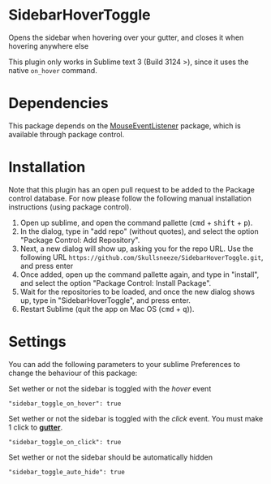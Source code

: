 SidebarHoverToggle
==========================

Opens the sidebar when hovering over your gutter, and closes it when hovering anywhere else

This plugin only works in Sublime text 3 (Build 3124 >), since it uses the native `on_hover` command.

Dependencies
=====

This package depends on the [MouseEventListener](https://github.com/SublimeText/MouseEventListener) package, which is available through package control.

Installation
=====

Note that this plugin has an open pull request to be added to the Package control database. For now please follow the following manual installation instructions (using package control).

1. Open up sublime, and open the command pallette (<kbd>cmd</kbd> + <kbd>shift</kbd> + <kbd>p</kbd>).
2. In the dialog, type in "add repo" (without quotes), and select the option "Package Control: Add Repository".
3. Next, a new dialog will show up, asking you for the repo URL. Use the following URL `https://github.com/Skullsneeze/SidebarHoverToggle.git`, and press enter
4. Once added, open up the command pallette again, and type in "install", and select the option "Package Control: Install Package".
5. Wait for the repositories to be loaded, and once the new dialog shows up, type in "SidebarHoverToggle", and press enter.
6. Restart Sublime (quit the app on Mac OS (<kbd>cmd</kbd> + <kbd>q</kbd>)).


Settings
=====

You can add the following parameters to your sublime Preferences to change the behaviour of this package:

Set wether or not the sidebar is toggled with the *hover* event

`"sidebar_toggle_on_hover": true`

Set wether or not the sidebar is toggled with the *click* event. You must make 1 click to [**gutter**](Doc/gutter.jpg).

`"sidebar_toggle_on_click": true`

Set wether or not the sidebar should be automatically hidden

`"sidebar_toggle_auto_hide": true`

